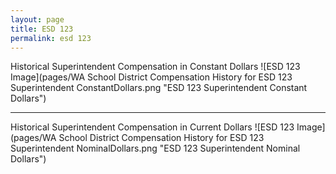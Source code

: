 ```yaml
---
layout: page
title: ESD 123
permalink: esd 123
---
```



Historical Superintendent Compensation in Constant Dollars
![ESD 123 Image](pages/WA School District Compensation History for ESD 123 Superintendent ConstantDollars.png "ESD 123 Superintendent Constant Dollars")

___

Historical Superintendent Compensation in Current Dollars
![ESD 123 Image](pages/WA School District Compensation History for ESD 123 Superintendent NominalDollars.png "ESD 123 Superintendent Nominal Dollars")